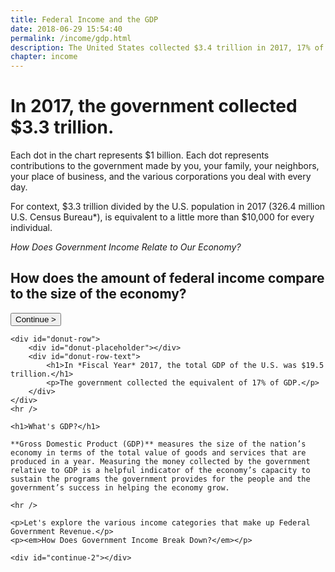 ```yaml
---
title: Federal Income and the GDP
date: 2018-06-29 15:54:40
permalink: /income/gdp.html
description: The United States collected $3.4 trillion in 2017, 17% of the GDP.
chapter: income
---
```


# In 2017, the government collected <span class="strong">$3.3 trillion</span>.

<div id="viz"></div>

<div class="copy-tour-row initial-hide">
    <section id="income-facts" class="copy-tour-row__copy">
        <p>Each dot in the chart represents $1 billion. Each dot represents contributions to the government made by you, your family, your neighbors, your place of business, and the various corporations you deal with every day.</p>
        <p>For context, $3.3 trillion divided by the U.S. population in 2017 (326.4 million U.S. Census Bureau*), is equivalent to a little more than $10,000 for every individual.</p>
        <p><em>How Does Government Income Relate to Our Economy?</em></p>
    </section>
    <div class="copy-tour-row__tour">
        <section class="tour">
            <h1>How does the amount of federal income compare to the size of the economy?</h1>
            <button class="tour__link">Continue &gt;</button>
        </section>
    </div>
</div>


<section id="gdp-facts" class="sr-only fact-box fact-box--out-left">
    
    <div id="donut-row">
        <div id="donut-placeholder"></div>
        <div id="donut-row-text">
            <h1>In *Fiscal Year* 2017, the total GDP of the U.S. was $19.5 trillion.</h1>
            <p>The government collected the equivalent of 17% of GDP.</p>
        </div>
    </div>
    <hr />

    <h1>What's GDP?</h1>

    **Gross Domestic Product (GDP)** measures the size of the nation’s economy in terms of the total value of goods and services that are produced in a year. Measuring the money collected by the government relative to GDP is a helpful indicator of the economy’s capacity to sustain the programs the government provides for the people and the government’s success in helping the economy grow.
    
    <hr />

    <p>Let's explore the various income categories that make up Federal Government Revenue.</p>
    <p><em>How Does Government Income Break Down?</em></p>

    <div id="continue-2"></div>
    
</section>

<script src="../assets/income/incomeToGdp.js" />

